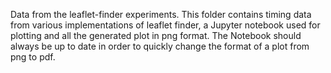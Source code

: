Data from the leaflet-finder experiments. This folder contains timing data from various implementations of leaflet finder, a Jupyter notebook used for plotting and all the generated plot in png format. The Notebook should always be up to date in order to quickly change the format of a plot from png to pdf.
